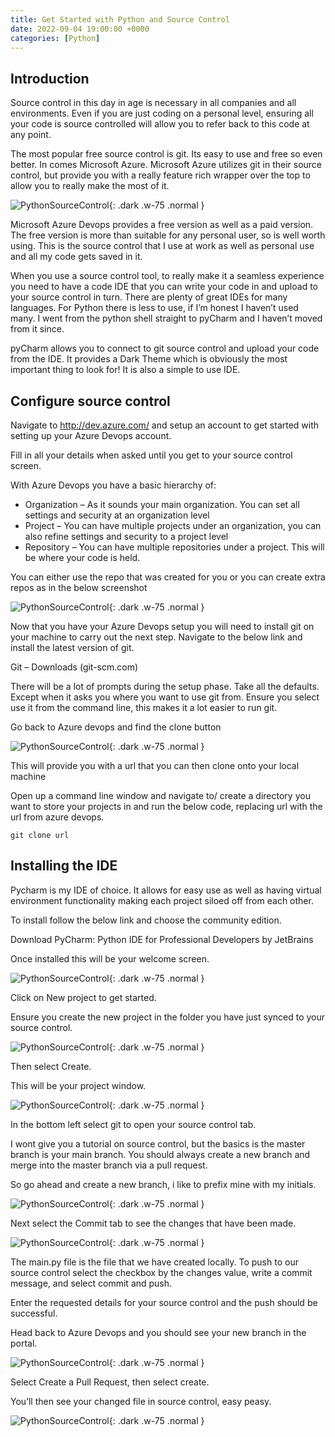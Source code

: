 ```yaml
---
title: Get Started with Python and Source Control
date: 2022-09-04 19:00:00 +0000
categories: [Python]
---
```

## Introduction
Source control in this day in age is necessary in all companies and all environments. Even if you are just coding on a personal level, ensuring all your code is source controlled will allow you to refer back to this code at any point.

The most popular free source control is git. Its easy to use and free so even better. In comes Microsoft Azure. Microsoft Azure utilizes git in their source control, but provide you with a really feature rich wrapper over the top to allow you to really make the most of it.

![PythonSourceControl](/assets/images/PythonSourceControl.png){: .dark .w-75 .normal }

Microsoft Azure Devops provides a free version as well as a paid version. The free version is more than suitable for any personal user, so is well worth using. This is the source control that I use at work as well as personal use and all my code gets saved in it.

When you use a source control tool, to really make it a seamless experience you need to have a code IDE that you can write your code in and upload to your source control in turn. There are plenty of great IDEs for many languages. For Python there is less to use, if I’m honest I haven’t used many. I went from the python shell straight to pyCharm and I haven’t moved from it since.

pyCharm allows you to connect to git source control and upload your code from the IDE. It provides a Dark Theme which is obviously the most important thing to look for! It is also a simple to use IDE.

## Configure source control
Navigate to <http://dev.azure.com/> and setup an account to get started with setting up your Azure Devops account.

Fill in all your details when asked until you get to your source control screen.

With Azure Devops you have a basic hierarchy of:

- Organization – As it sounds your main organization. You can set all settings and security at an organization level
- Project – You can have multiple projects under an organization, you can also refine settings and security to a project level
- Repository – You can have multiple repositories under a project. This will be where your code is held.

You can either use the repo that was created for you or you can create extra repos as in the below screenshot

![PythonSourceControl](/assets/images/PythonSourceControl1.png){: .dark .w-75 .normal }

Now that you have your Azure Devops setup you will need to install git on your machine to carry out the next step. Navigate to the below link and install the latest version of git.

Git – Downloads (git-scm.com)

There will be a lot of prompts during the setup phase. Take all the defaults. Except when it asks you where you want to use git from. Ensure you select use it from the command line, this makes it a lot easier to run git.

Go back to Azure devops and find the clone button

![PythonSourceControl](/assets/images/PythonSourceControl2.png){: .dark .w-75 .normal }

This will provide you with a url that you can then clone onto your local machine

Open up a command line window and navigate to/ create a directory you want to store your projects in and run the below code, replacing url with the url from azure devops.

```shell
git clone url
```

## Installing the IDE
Pycharm is my IDE of choice. It allows for easy use as well as having virtual environment functionality making each project siloed off from each other.

To install follow the below link and choose the community edition.

Download PyCharm: Python IDE for Professional Developers by JetBrains

Once installed this will be your welcome screen.

![PythonSourceControl](/assets/images/PythonSourceControl4.png){: .dark .w-75 .normal }

Click on New project to get started.

Ensure you create the new project in the folder you have just synced to your source control.

![PythonSourceControl](/assets/images/PythonSourceControl5.png){: .dark .w-75 .normal }

Then select Create.

This will be your project window.

![PythonSourceControl](/assets/images/PythonSourceControl6.png){: .dark .w-75 .normal }

In the bottom left select git to open your source control tab.

I wont give you a tutorial on source control, but the basics is the master branch is your main branch. You should always create a new branch and merge into the master branch via a pull request.

So go ahead and create a new branch, i like to prefix mine with my initials.

![PythonSourceControl](/assets/images/PythonSourceControl7.png){: .dark .w-75 .normal }

Next select the Commit tab to see the changes that have been made.

![PythonSourceControl](/assets/images/PythonSourceControl8.png){: .dark .w-75 .normal }

The main.py file is the file that we have created locally. To push to our source control select the checkbox by the changes value, write a commit message, and select commit and push.

Enter the requested details for your source control and the push should be successful.

Head back to Azure Devops and you should see your new branch in the portal.

![PythonSourceControl](/assets/images/PythonSourceControl9.png){: .dark .w-75 .normal }

Select Create a Pull Request, then select create.

You’ll then see your changed file in source control, easy peasy.

![PythonSourceControl](/assets/images/PythonSourceControl10.png){: .dark .w-75 .normal }